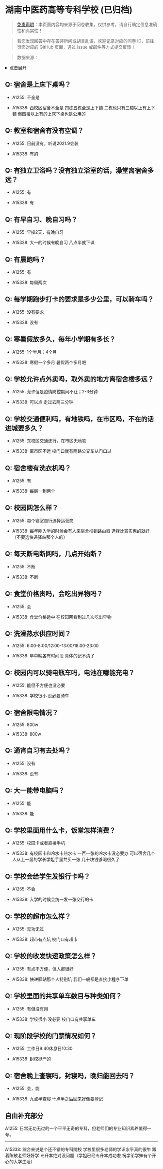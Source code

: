 # 湖南中医药高等专科学校 (已归档)

> [免责声明](https://colleges.chat/#_3)：本页面内容均来源于问卷收集，仅供参考，请自行确定信息准确性和真实性！

> 若您发现回答中存在答非所问或胡言乱语，欢迎记录对应的问卷 ID，前往页面对应的 GitHub 页面，通过 issue 或邮件等方式提交反馈！

> 数据来源：

<details><summary>点击展开</summary>
<ul>
<li>A1255: 匿名 (2021 年 06 月)</li>
<li>A15338: 匿名 (2022 年 07 月)</li>
</ul>
</details>

## Q: 宿舍是上床下桌吗？

- A1255: 不全是

- A15338: 西校区宿舍不全是 四栋五栋全是上下铺 二栋也只有三楼以上有上下铺 但四楼以上有的上床下桌也是公用的

## Q: 教室和宿舍有没有空调？

- A1255: 目前没有，听说2021.9会装

- A15338: 有的

## Q: 有独立卫浴吗？没有独立浴室的话，澡堂离宿舍多远？

- A1255: 有

- A15338: 有

## Q: 有早自习、晚自习吗？

- A1255: 早操2天，有晚自习

- A15338: 大一的时候有晚自习 八点半就下课

## Q: 有晨跑吗？

- A1255: 有

- A15338: 每周两次

## Q: 每学期跑步打卡的要求是多少公里，可以骑车吗？

- A1255: 没有要求

- A15338: 没有

## Q: 寒暑假放多久，每年小学期有多长？

- A1255: 1个半月；4个月

- A15338: 寒假一个多月 暑假两个多月吧

## Q: 学校允许点外卖吗，取外卖的地方离宿舍楼多远？

- A1255: 允许但是疫情防控期间不让；2-3分钟

- A15338: 可以点 走过去两三分钟

## Q: 学校交通便利吗，有地铁吗，在市区吗，不在的话进城要多久？

- A1255: 东校区交通还行，在市区无地铁

- A15338: 离市区不远 校门口就有两路公交车从门口过

## Q: 宿舍楼有洗衣机吗？

- A1255: 有

- A15338: 每层一到两个

## Q: 校园网怎么样？

- A1255: 每个寝室自行选择运营商

- A15338: 每年刚入学的时候会有人来宿舍推销路由器 选择比较实惠的就好 （不要选快递驿站那个人的）

## Q: 每天断电断网吗，几点开始断？

- A1255: 不断

- A15338: 不断

## Q: 食堂价格贵吗，会吃出异物吗？

- A1255: 会

- A15338: 食堂价格适中 在校园网看到过几次吃出异物

## Q: 洗澡热水供应时间？

- A1255: 6:00-8:00/12:00-13:00/18:00-23:00

- A15338: 早中晚各有时间段 具体的记不清了

## Q: 校园内可以骑电瓶车吗，电池在哪能充电？

- A1255: 能但不方便也没必要

- A15338: 学校很小 没必要骑车

## Q: 宿舍限电情况？

- A1255: 800w

- A15338: 800w

## Q: 通宵自习有去处吗？

- A1255: 没有

- A15338: 没有

## Q: 大一能带电脑吗？

- A1255: 能

- A15338: 能

## Q: 学校里面用什么卡，饭堂怎样消费？

- A1255: 校园卡或者直接手机

- A15338: 有校园卡和冷水卡热水卡 一百一张的冷水卡没必要办 可以宿舍几个人从上一届的学长学姐手里共买一张 几十块钱够喝很久了

## Q: 学校会给学生发银行卡吗？

- A1255: 不会

- A15338: 入学的时候会统一发一张交行的卡

## Q: 学校的超市怎么样？

- A1255: 无功无过

- A15338: 超市有点坑 校门口有超市

## Q: 学校的收发快递政策怎么样？

- A1255: 有点不方便，但人都很好

- A15338: 快递驿站那个人特别坑 我们一般都是直接小程序下单

## Q: 学校里面的共享单车数目与种类如何？

- A1255: 有但没有用

- A15338: 学校很小 没必要 校门口有共享单车

## Q: 现阶段学校的门禁情况如何？

- A1255: 工作日9:40休息日10:30

- A15338: 封校挺严的

## Q: 宿舍晚上查寝吗，封寝吗，晚归能回去吗？

- A1255: 会，能

- A15338: 九点半查寝 十点半之后回来好像要登记

## 自由补充部分

A1255: 日常无功无过的一个平平无奇的专科，但老师们的专业知识素养值得一夸。

***

A15338: 综合来说是个还不错的专科院校 学校里很多老师的学识水平真的很牛 跟着陈敏老师好好学 专升本绝对没问题（学姐已经专升本成功啦 祝学弟学妹有个开心的大学生活）